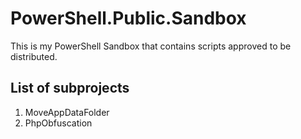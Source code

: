 # PowerShell.Public.Sandbox

This is my PowerShell Sandbox that contains scripts approved to be distributed.

## List of subprojects

1) MoveAppDataFolder
2) PhpObfuscation
